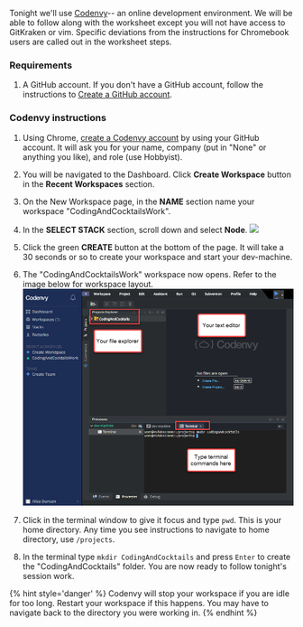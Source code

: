 Tonight we'll use [Codenvy](https://codenvy.com/)-- an online development environment. We will be able to follow along with the worksheet except you will not have access to GitKraken or vim. Specific deviations from the instructions for Chromebook users are called out in the worksheet steps.

### Requirements
1. A GitHub account. If you don't have a GitHub account, follow the instructions to [Create a GitHub account](https://codingandcocktailskc.gitbooks.io/coding-cocktails-the-tools/content/tools-git/#create-a-github-account).

### Codenvy instructions
1. Using Chrome, [create a Codenvy account](https://codenvy.io/site/login?redirect_url=https%3A%2F%2Fcodenvy.io%2F) by using your GitHub account. It will ask you for your name, company (put in "None" or anything you like), and role (use Hobbyist).

1. You will be navigated to the Dashboard. Click **Create Workspace** button in the **Recent Workspaces** section. 

1. On the New Workspace page, in the **NAME** section name your workspace "CodingAndCocktailsWork".

1. In the **SELECT STACK** section, scroll down and select **Node**. 
   ![](https://codenvy.com/docs/assets/imgs/node-stack.jpg)

1. Click the green **CREATE** button at the bottom of the page. It will take a 30 seconds or so to create your workspace and start your dev-machine.

1. The "CodingAndCocktailsWork" workspace now opens. Refer to the image below for workspace layout.
   ![](images/codenvy.png)

1. Click in the terminal window to give it focus and type `pwd`. This is your home directory. Any time you see instructions to navigate to home directory, use `/projects`.

1. In the terminal type `mkdir CodingAndCocktails` and press `Enter` to create the "CodingAndCocktails" folder. You are now ready to follow tonight's session work.

{% hint style='danger' %}
Codenvy will stop your workspace if you are idle for too long. Restart your workspace if this happens. You may have to navigate back to the directory you were working in.
{% endhint %}




